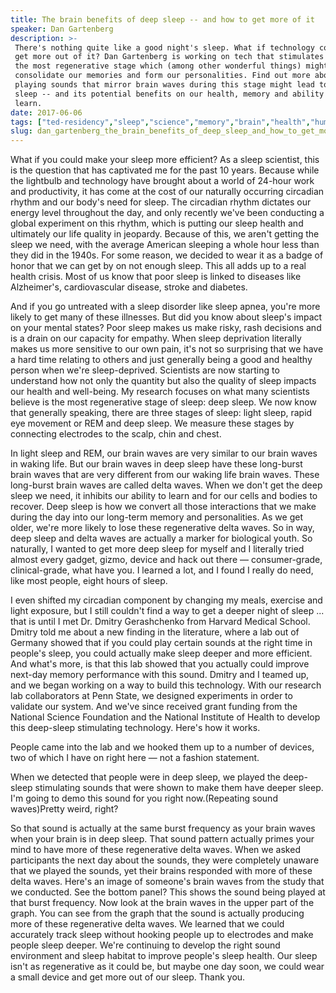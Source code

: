 ```yaml
---
title: The brain benefits of deep sleep -- and how to get more of it
speaker: Dan Gartenberg
description: >-
 There's nothing quite like a good night's sleep. What if technology could help us
 get more out of it? Dan Gartenberg is working on tech that stimulates deep sleep,
 the most regenerative stage which (among other wonderful things) might help us
 consolidate our memories and form our personalities. Find out more about how
 playing sounds that mirror brain waves during this stage might lead to deeper
 sleep -- and its potential benefits on our health, memory and ability to
 learn.
date: 2017-06-06
tags: ["ted-residency","sleep","science","memory","brain","health","human-body","technology"]
slug: dan_gartenberg_the_brain_benefits_of_deep_sleep_and_how_to_get_more_of_it
---
```


What if you could make your sleep more efficient? As a sleep scientist, this is the
question that has captivated me for the past 10 years. Because while the lightbulb and
technology have brought about a world of 24-hour work and productivity, it has come at the
cost of our naturally occurring circadian rhythm and our body's need for sleep. The
circadian rhythm dictates our energy level throughout the day, and only recently we've
been conducting a global experiment on this rhythm, which is putting our sleep health and
ultimately our life quality in jeopardy. Because of this, we aren't getting the sleep we
need, with the average American sleeping a whole hour less than they did in the 1940s. For
some reason, we decided to wear it as a badge of honor that we can get by on not enough
sleep. This all adds up to a real health crisis. Most of us know that poor sleep is linked
to diseases like Alzheimer's, cardiovascular disease, stroke and diabetes.

And if you go untreated with a sleep disorder like sleep apnea, you're more likely to get
many of these illnesses. But did you know about sleep's impact on your mental states? Poor
sleep makes us make risky, rash decisions and is a drain on our capacity for empathy. When
sleep deprivation literally makes us more sensitive to our own pain, it's not so
surprising that we have a hard time relating to others and just generally being a good and
healthy person when we're sleep-deprived. Scientists are now starting to understand how not
only the quantity but also the quality of sleep impacts our health and well-being. My
research focuses on what many scientists believe is the most regenerative stage of sleep:
deep sleep. We now know that generally speaking, there are three stages of sleep: light
sleep, rapid eye movement or REM and deep sleep. We measure these stages by connecting
electrodes to the scalp, chin and chest.

In light sleep and REM, our brain waves are very similar to our brain waves in waking
life. But our brain waves in deep sleep have these long-burst brain waves that are very
different from our waking life brain waves. These long-burst brain waves are called delta
waves. When we don't get the deep sleep we need, it inhibits our ability to learn and for
our cells and bodies to recover. Deep sleep is how we convert all those interactions that
we make during the day into our long-term memory and personalities. As we get older, we're
more likely to lose these regenerative delta waves. So in way, deep sleep and delta waves
are actually a marker for biological youth. So naturally, I wanted to get more deep sleep
for myself and I literally tried almost every gadget, gizmo, device and hack out there —
consumer-grade, clinical-grade, what have you. I learned a lot, and I found I really do
need, like most people, eight hours of sleep.

I even shifted my circadian component by changing my meals, exercise and light exposure,
but I still couldn't find a way to get a deeper night of sleep ... that is until I met Dr.
Dmitry Gerashchenko from Harvard Medical School. Dmitry told me about a new finding in the
literature, where a lab out of Germany showed that if you could play certain sounds at the
right time in people's sleep, you could actually make sleep deeper and more efficient. And
what's more, is that this lab showed that you actually could improve next-day memory
performance with this sound. Dmitry and I teamed up, and we began working on a way to
build this technology. With our research lab collaborators at Penn State, we designed
experiments in order to validate our system. And we've since received grant funding from
the National Science Foundation and the National Institute of Health to develop this
deep-sleep stimulating technology. Here's how it works.

People came into the lab and we hooked them up to a number of devices, two of which I have
on right here — not a fashion statement.

When we detected that people were in deep sleep, we played the deep-sleep stimulating
sounds that were shown to make them have deeper sleep. I'm going to demo this sound for
you right now.(Repeating sound waves)Pretty weird, right?

So that sound is actually at the same burst frequency as your brain waves when your brain
is in deep sleep. That sound pattern actually primes your mind to have more of these
regenerative delta waves. When we asked participants the next day about the sounds, they
were completely unaware that we played the sounds, yet their brains responded with more of
these delta waves. Here's an image of someone's brain waves from the study that we
conducted. See the bottom panel? This shows the sound being played at that burst
frequency. Now look at the brain waves in the upper part of the graph. You can see from
the graph that the sound is actually producing more of these regenerative delta waves. We
learned that we could accurately track sleep without hooking people up to electrodes and
make people sleep deeper. We're continuing to develop the right sound environment and
sleep habitat to improve people's sleep health. Our sleep isn't as regenerative as it could
be, but maybe one day soon, we could wear a small device and get more out of our
sleep. Thank you.

<!--
ad_duration=3.33
comment_count=98
event="TED Residency"
external_start_time=0
has_talk_citation=1
intro_duration=11.82
is_subtitle_required="False"
is_talk_featured="True"
language="en"
language_swap="False"
native_language="en"
number_of_related_talks=6
number_of_speakers=1
number_of_subtitled_videos=32
number_of_tags=8
number_of_talk_download_languages=33
number_of_talk_more_resources=1
number_of_talk_recommendations=1
number_of_talks_take_actions=2
post_ad_duration=0.83
published_timestamp="2017-12-05 15:59:15"
recording_date="2017-06-06"
speaker_description="Sleep scientist"
speaker_is_published=1
speaker_name="Dan Gartenberg"
talk_name="The brain benefits of deep sleep -- and how to get more of it"
talk_recommendations_blurb="Check out these resources, curated by Dan Gartenberg"
talks_tags=["ted-residency","sleep","science","memory","brain","health","human-body","technology"]
url_audio="https://download.ted.com/talks/DanGartenberg_2017S.mp3?apikey=acme-roadrunner"
url_photo_speaker="https://pe.tedcdn.com/images/ted/2d735174a84774facca54f5671d70e8bf41ec50d_254x191.jpg"
url_photo_talk="https://s3.amazonaws.com/talkstar-photos/uploads/af7ee1d4-5c8f-4e98-8ca0-64f2f88bd731/DanGartenberg_2017S-embed.jpg"
url_webpage="https://www.ted.com/talks/dan_gartenberg_the_brain_benefits_of_deep_sleep_and_how_to_get_more_of_it"
video_type_name="TED Stage Talk"
-->